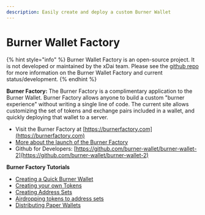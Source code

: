 ```yaml
---
description: Easily create and deploy a custom Burner Wallet
---
```


# Burner Wallet Factory

{% hint style="info" %}
Burner Wallet Factory is an open-source project. It is not developed or maintained by the xDai team. Please see the [github repo](https://github.com/burner-wallet) for more information on the Burner Wallet Factory and current status/development.
{% endhint %}

**Burner Factory:** The Burner Factory is a complimentary application to the Burner Wallet. Burner Factory allows anyone to build a custom "burner experience" without writing a single line of code. The current site allows customizing the set of tokens and exchange pairs included in a wallet, and quickly deploying that wallet to a server. 

* Visit the Burner Factory at [https://burnerfactory.com](https://burnerfactory.com)
* [More about the launch of the Burner Factory](https://medium.com/@dmihal/your-own-burner-wallet-in-3-minutes-introducing-the-burner-factory-prototype-48452e1ff48)
* Github for Developers: [https://github.com/burner-wallet/burner-wallet-2](https://github.com/burner-wallet/burner-wallet-2)

**Burner Factory Tutorials**

* [Creating a Quick Burner Wallet](creating-a-quick-burner-wallet.md)
* [Creating your own Tokens](creating-your-own-burner-wallet-token.md)
* [Creating Address Sets](address-sets/)
* [Airdropping tokens to address sets](address-sets/airdrop-tokens-to-an-address-set.md)
* [Distributing Paper Wallets](address-sets/distribute-paper-wallets.md)





